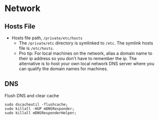 Network
===============================

Hosts File
---------------------------------------

- Hosts file path, `/private/etc/hosts`
    - The `/private/etc` directory is symlinked to `/etc`. The symlink hosts file is `/etc/hosts`.
    - Pro tip: For local machines on the network, alias a domain name to their ip address so you don't have to remember the ip. The alternative is to host your own local network DNS server where you can qualify the domain names for machines.


DNS
-----------------------------------------
Flush DNS and clear cache
```
sudo dscacheutil -flushcache;
sudo killall -HUP mDNSResponder;
sudo killall mDNSResponderHelper;
```

